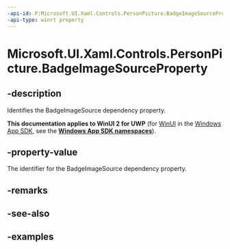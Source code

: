 ```yaml
---
-api-id: P:Microsoft.UI.Xaml.Controls.PersonPicture.BadgeImageSourceProperty
-api-type: winrt property
---
```

<!-- Property syntax.
public DependencyProperty BadgeImageSourceProperty { get; }
-->

# Microsoft.UI.Xaml.Controls.PersonPicture.BadgeImageSourceProperty


## -description

Identifies the BadgeImageSource dependency property.


**This documentation applies to WinUI 2 for UWP** (for [WinUI](/windows/apps/winui/winui3/) in the [Windows App SDK](/windows/apps/windows-app-sdk/), see the **[Windows App SDK namespaces](/windows/windows-app-sdk/api/winrt/)**).

## -property-value

The identifier for the BadgeImageSource dependency property.


## -remarks


## -see-also


## -examples



